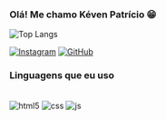 ### Olá! Me chamo Kéven Patrício 😁

![Top Langs](https://github-readme-stats.vercel.app/api/top-langs/?username=keveeen13&layout=compact)

[![Instagram](https://img.shields.io/badge/Instagram-E4405F?style=for-the-badge&logo=instagram&logoColor=white)](https://instagram.com/keven.dev_?igshid=OGQ5ZDc2ODk2ZA==)
[![GitHub](https://img.shields.io/badge/GitHub-100000?style=for-the-badge&logo=github&logoColor=white)](https://github.com/Keveeen13)


### Linguagens que eu uso

<div style="display: inline_block"></br>
  <img align="center" alt="html5" src="https://img.shields.io/badge/HTML5-E34F26?style=for-the-badge&logo=html5&logoColor=white">
  <img align="center" alt="css" src="https://img.shields.io/badge/CSS3-1572B6?style=for-the-badge&logo=css3&logoColor=white">
<img align="center" alt="js" src="https://img.shields.io/badge/JavaScript-F7DF1E?style=for-the-badge&logo=javascript&logoColor=black">
</div>
